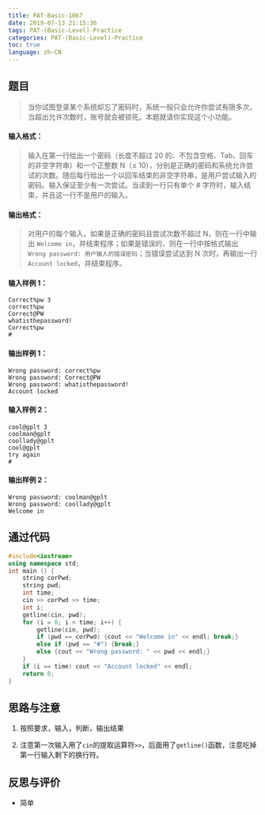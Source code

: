 ```yaml
---
title: PAT-Basic-1067
date: 2019-07-13 21:15:36
tags: PAT-(Basic-Level)-Practice
categories: PAT-(Basic-Level)-Practice
toc: true
language: zh-CN
---
```


## 题目

> 当你试图登录某个系统却忘了密码时，系统一般只会允许你尝试有限多次，当超出允许次数时，账号就会被锁死。本题就请你实现这个小功能。

#### 输入格式：

> 输入在第一行给出一个密码（长度不超过 20 的、不包含空格、Tab、回车的非空字符串）和一个正整数 N（≤ 10），分别是正确的密码和系统允许尝试的次数。随后每行给出一个以回车结束的非空字符串，是用户尝试输入的密码。输入保证至少有一次尝试。当读到一行只有单个 # 字符时，输入结束，并且这一行不是用户的输入。

#### 输出格式：

> 对用户的每个输入，如果是正确的密码且尝试次数不超过 N，则在一行中输出 `Welcome in`，并结束程序；如果是错误的，则在一行中按格式输出 `Wrong password: 用户输入的错误密码`；当错误尝试达到 N 次时，再输出一行 `Account locked`，并结束程序。

#### 输入样例 1：

```
Correct%pw 3
correct%pw
Correct@PW
whatisthepassword!
Correct%pw
#
```

#### 输出样例 1：

```
Wrong password: correct%pw
Wrong password: Correct@PW
Wrong password: whatisthepassword!
Account locked
```

#### 输入样例 2：

```
cool@gplt 3
coolman@gplt
coollady@gplt
cool@gplt
try again
#
```

#### 输出样例 2：

```
Wrong password: coolman@gplt
Wrong password: coollady@gplt
Welcome in
```

## 通过代码

```cpp
#include<iostream>
using namespace std;
int main () {
	string corPwd;
	string pwd;
	int time;
	cin >> corPwd >> time;
	int i;
	getline(cin, pwd);
	for (i = 0; i < time; i++) {
		getline(cin, pwd);
		if (pwd == corPwd) {cout << "Welcome in" << endl; break;}
		else if (pwd == "#") {break;}
		else {cout << "Wrong password: " << pwd << endl;}
	}
	if (i == time) cout << "Account locked" << endl;
	return 0;
}
```

## 思路与注意

1.  按照要求，输入，判断，输出结果
    
2.  注意第一次输入用了`cin`的提取运算符`>>`，后面用了`getline()`函数，注意吃掉第一行输入剩下的换行符。
    

## 反思与评价

-   简单
